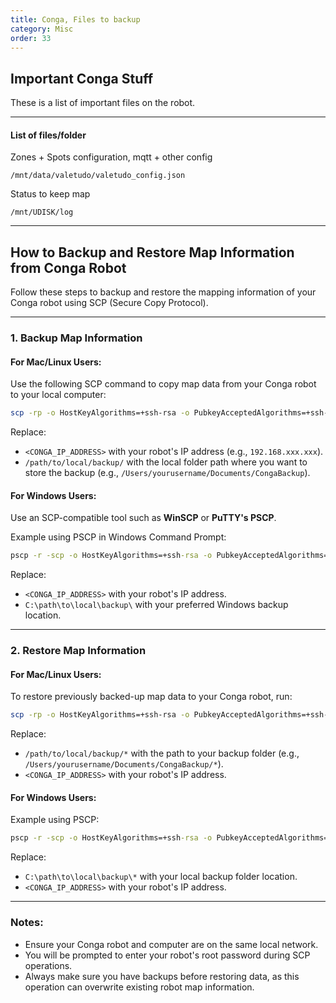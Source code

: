 ```yaml
---
title: Conga, Files to backup
category: Misc
order: 33
---
```


## Important Conga Stuff

These is a list of important files on the robot.

---

#### List of files/folder

Zones + Spots configuration, mqtt + other config

`/mnt/data/valetudo/valetudo_config.json`

Status to keep map

`/mnt/UDISK/log`

---

## How to Backup and Restore Map Information from Conga Robot

Follow these steps to backup and restore the mapping information of your Conga robot using SCP (Secure Copy Protocol).

---

### 1. Backup Map Information

#### **For Mac/Linux Users:**

Use the following SCP command to copy map data from your Conga robot to your local computer:

```bash
scp -rp -o HostKeyAlgorithms=+ssh-rsa -o PubkeyAcceptedAlgorithms=+ssh-rsa root@<CONGA_IP_ADDRESS>:/mnt/UDISK/log/ /path/to/local/backup/
```

Replace:

- `<CONGA_IP_ADDRESS>` with your robot's IP address (e.g., `192.168.xxx.xxx`).
- `/path/to/local/backup/` with the local folder path where you want to store the backup (e.g., `/Users/yourusername/Documents/CongaBackup`).

#### **For Windows Users:**

Use an SCP-compatible tool such as **WinSCP** or **PuTTY's PSCP**.

Example using PSCP in Windows Command Prompt:

```cmd
pscp -r -scp -o HostKeyAlgorithms=+ssh-rsa -o PubkeyAcceptedAlgorithms=+ssh-rsa root@<CONGA_IP_ADDRESS>:/mnt/UDISK/log/ C:\path\to\local\backup\
```

Replace:

- `<CONGA_IP_ADDRESS>` with your robot's IP address.
- `C:\path\to\local\backup\` with your preferred Windows backup location.

---

### 2. Restore Map Information

#### **For Mac/Linux Users:**

To restore previously backed-up map data to your Conga robot, run:

```bash
scp -rp -o HostKeyAlgorithms=+ssh-rsa -o PubkeyAcceptedAlgorithms=+ssh-rsa /path/to/local/backup/* root@<CONGA_IP_ADDRESS>:/mnt/UDISK/log/
```

Replace:

- `/path/to/local/backup/*` with the path to your backup folder (e.g., `/Users/yourusername/Documents/CongaBackup/*`).
- `<CONGA_IP_ADDRESS>` with your robot's IP address.

#### **For Windows Users:**

Example using PSCP:

```cmd
pscp -r -scp -o HostKeyAlgorithms=+ssh-rsa -o PubkeyAcceptedAlgorithms=+ssh-rsa C:\path\to\local\backup\* root@<CONGA_IP_ADDRESS>:/mnt/UDISK/log/
```

Replace:

- `C:\path\to\local\backup\*` with your local backup folder location.
- `<CONGA_IP_ADDRESS>` with your robot's IP address.

---

### Notes:

- Ensure your Conga robot and computer are on the same local network.
- You will be prompted to enter your robot's root password during SCP operations.
- Always make sure you have backups before restoring data, as this operation can overwrite existing robot map information.
